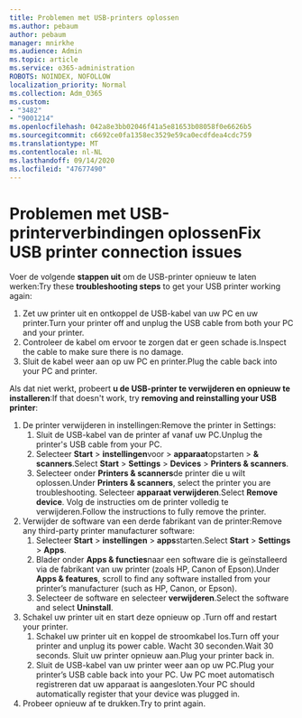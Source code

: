 ```yaml
---
title: Problemen met USB-printers oplossen
ms.author: pebaum
author: pebaum
manager: mnirkhe
ms.audience: Admin
ms.topic: article
ms.service: o365-administration
ROBOTS: NOINDEX, NOFOLLOW
localization_priority: Normal
ms.collection: Adm_O365
ms.custom:
- "3482"
- "9001214"
ms.openlocfilehash: 042a8e3bb02046f41a5e81653b08058f0e6626b5
ms.sourcegitcommit: c6692ce0fa1358ec3529e59ca0ecdfdea4cdc759
ms.translationtype: MT
ms.contentlocale: nl-NL
ms.lasthandoff: 09/14/2020
ms.locfileid: "47677490"
---
```

# <a name="fix-usb-printer-connection-issues"></a><span data-ttu-id="35f9c-102">Problemen met USB-printerverbindingen oplossen</span><span class="sxs-lookup"><span data-stu-id="35f9c-102">Fix USB printer connection issues</span></span>

<span data-ttu-id="35f9c-103">Voer de volgende **stappen uit** om de USB-printer opnieuw te laten werken:</span><span class="sxs-lookup"><span data-stu-id="35f9c-103">Try these **troubleshooting steps** to get your USB printer working again:</span></span>

1. <span data-ttu-id="35f9c-104">Zet uw printer uit en ontkoppel de USB-kabel van uw PC en uw printer.</span><span class="sxs-lookup"><span data-stu-id="35f9c-104">Turn your printer off and unplug the USB cable from both your PC and your printer.</span></span>
2. <span data-ttu-id="35f9c-105">Controleer de kabel om ervoor te zorgen dat er geen schade is.</span><span class="sxs-lookup"><span data-stu-id="35f9c-105">Inspect the cable to make sure there is no damage.</span></span>
3. <span data-ttu-id="35f9c-106">Sluit de kabel weer aan op uw PC en printer.</span><span class="sxs-lookup"><span data-stu-id="35f9c-106">Plug the cable back into your PC and printer.</span></span>

<span data-ttu-id="35f9c-107">Als dat niet werkt, probeert **u de USB-printer te verwijderen en opnieuw te installeren**:</span><span class="sxs-lookup"><span data-stu-id="35f9c-107">If that doesn't work, try **removing and reinstalling your USB printer**:</span></span>

1. <span data-ttu-id="35f9c-108">De printer verwijderen in instellingen:</span><span class="sxs-lookup"><span data-stu-id="35f9c-108">Remove the printer in Settings:</span></span>
    1. <span data-ttu-id="35f9c-109">Sluit de USB-kabel van de printer af vanaf uw PC.</span><span class="sxs-lookup"><span data-stu-id="35f9c-109">Unplug the printer's USB cable from your PC.</span></span>
    2. <span data-ttu-id="35f9c-110">Selecteer **Start**  >  **instellingen**voor  >  **apparaat**opstarten  >  **& scanners**.</span><span class="sxs-lookup"><span data-stu-id="35f9c-110">Select **Start** > **Settings** > **Devices** > **Printers & scanners**.</span></span>
    3. <span data-ttu-id="35f9c-111">Selecteer onder **Printers & scanners**de printer die u wilt oplossen.</span><span class="sxs-lookup"><span data-stu-id="35f9c-111">Under **Printers & scanners**, select the printer you are troubleshooting.</span></span> <span data-ttu-id="35f9c-112">Selecteer **apparaat verwijderen**.</span><span class="sxs-lookup"><span data-stu-id="35f9c-112">Select **Remove device**.</span></span> <span data-ttu-id="35f9c-113">Volg de instructies om de printer volledig te verwijderen.</span><span class="sxs-lookup"><span data-stu-id="35f9c-113">Follow the instructions to fully remove the printer.</span></span>
2. <span data-ttu-id="35f9c-114">Verwijder de software van een derde fabrikant van de printer:</span><span class="sxs-lookup"><span data-stu-id="35f9c-114">Remove any third-party printer manufacturer software:</span></span>
    1. <span data-ttu-id="35f9c-115">Selecteer **Start**  >  **instellingen**  >  **apps**starten.</span><span class="sxs-lookup"><span data-stu-id="35f9c-115">Select **Start** > **Settings** > **Apps**.</span></span>
    2. <span data-ttu-id="35f9c-116">Blader onder **Apps & functies**naar een software die is geïnstalleerd via de fabrikant van uw printer (zoals HP, Canon of Epson).</span><span class="sxs-lookup"><span data-stu-id="35f9c-116">Under **Apps & features**, scroll to find any software installed from your printer’s manufacturer (such as HP, Canon, or Epson).</span></span>
    3. <span data-ttu-id="35f9c-117">Selecteer de software en selecteer **verwijderen**.</span><span class="sxs-lookup"><span data-stu-id="35f9c-117">Select the software and select **Uninstall**.</span></span>
3. <span data-ttu-id="35f9c-118"> Schakel uw printer uit en start deze opnieuw op .</span><span class="sxs-lookup"><span data-stu-id="35f9c-118">Turn off and restart your printer.</span></span><br>
    1. <span data-ttu-id="35f9c-119">Schakel uw printer uit en koppel de stroomkabel los.</span><span class="sxs-lookup"><span data-stu-id="35f9c-119">Turn off your printer and unplug its power cable.</span></span> <span data-ttu-id="35f9c-120">Wacht 30 seconden.</span><span class="sxs-lookup"><span data-stu-id="35f9c-120">Wait 30 seconds.</span></span> <span data-ttu-id="35f9c-121">Sluit uw printer opnieuw aan.</span><span class="sxs-lookup"><span data-stu-id="35f9c-121">Plug your printer back in.</span></span>
    2. <span data-ttu-id="35f9c-122">Sluit de USB-kabel van uw printer weer aan op uw PC.</span><span class="sxs-lookup"><span data-stu-id="35f9c-122">Plug your printer’s USB cable back into your PC.</span></span> <span data-ttu-id="35f9c-123">Uw PC moet automatisch registreren dat uw apparaat is aangesloten.</span><span class="sxs-lookup"><span data-stu-id="35f9c-123">Your PC should automatically register that your device was plugged in.</span></span>
4. <span data-ttu-id="35f9c-124">Probeer opnieuw af te drukken.</span><span class="sxs-lookup"><span data-stu-id="35f9c-124">Try to print again.</span></span>